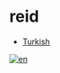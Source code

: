 # reid

* [Turkish](README.trrr.md)


[![en](https://img.shields.io/badge/lang-en-red.svg)](https://github.com/aytakg/reid/blob/main/README.trrr.md)

